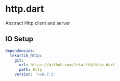 # http.dart

Abstract Http client and server

## IO Setup

```yaml
dependencies:
  tekartik_http:
    git:
      url: https://github.com/tekartik/http.dart
      path: http
    version: '>=0.7.5'
```
